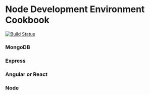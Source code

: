 # Node Development Environment Cookbook

[![Build Status](https://travis-ci.org/davideugenepratt/mexnbox.svg?branch=master)](https://travis-ci.org/davideugenepratt/mexnbox)

### MongoDB

### Express

### Angular or React

### Node